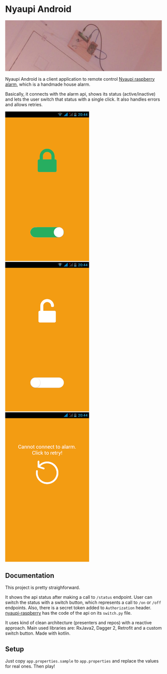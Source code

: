 # Nyaupi Android

![Nyaupi](images/nyaupi_art.png)

Nyaupi Android is a client application to remote control
[Nyaupi raspberry alarm](https://jordifierro.com/nyaupi-raspberry-alarm),
which is a handmade house alarm.

Basically, it connects with the alarm api, shows its status (active/inactive)
and lets the user switch that status with a single click.
It also handles errors and allows retries.

![Screenshot 1](images/nyaupi_android_1.png)
![Screenshot 2](images/nyaupi_android_2.png)
![Screenshot 3](images/nyaupi_android_3.png)

## Documentation

This project is pretty straighforward.

It shows the api status after making a call to `/status` endpoint.
User can switch the status with a switch button,
which represents a call to `/on` or `/off` endpoints.
Also, there is a secret token added to `Authorization` header.
[nyaupi-raspberry](github.com/jordifierro/nyaupi-raspberry)
has the code of the api on its `switch.py` file.
 
It uses kind of clean architecture (presenters and repos)
with a reactive approach.
Main used libraries are: RxJava2, Dagger 2, Retrofit and a custom switch button.
Made with kotlin.

## Setup

Just copy `app.properties.sample` to `app.properties` and replace the values for real ones.
Then play!
